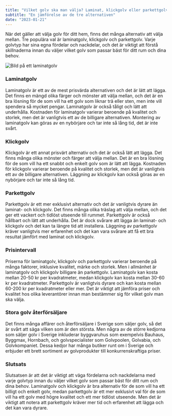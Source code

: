 ```yaml
---
title: "Vilket golv ska man välja? Laminat, klickgolv eller parkettgolv?"
subtitle: "En jämförelse av de tre alternativen"
date: "2023-01-21"
---
```


När det gäller att välja golv för ditt hem, finns det många alternativ att välja mellan. Tre populära val är laminatgolv, klickgolv och parkettgolv. Varje golvtyp har sina egna fördelar och nackdelar, och det är viktigt att förstå skillnaderna innan du väljer vilket golv som passar bäst för ditt rum och dina behov.

![Bild på ett laminatgolv](/images/lagga_klickgolv.jpg)



### Laminatgolv
Laminatgolv är ett av de mest prisvärda alternativen och det är lätt att lägga. Det finns en mängd olika färger och mönster att välja mellan, och det är en bra lösning för de som vill ha ett golv som liknar trä eller sten, men inte vill spendera så mycket pengar. Laminatgolv är också tåligt och lätt att underhålla. Kostnaden för laminatgolv varierar beroende på kvalitet och storlek, men det är vanligtvis ett av de billigare alternativen.  Montering av laminatgolv kan göras av en nybörjare och tar inte så lång tid,  det är inte svårt.

### Klickgolv
Klickgolv är ett annat prisvärt alternativ och det är också lätt att lägga. Det finns många olika mönster och färger att välja mellan. Det är en bra lösning för de som vill ha ett snabbt och enkelt golv som är lätt att lägga. Kostnaden för klickgolv varierar beroende på kvalitet och storlek, men det är vanligtvis ett av de billigare alternativen. Läggning av klickgolv kan också göras av en nybörjare och tar inte så lång tid.

### Parkettgolv
Parkettgolv är ett mer exklusivt alternativ och det är vanligtvis dyrare än laminat- och klickgolv. Det finns många olika träslag att välja mellan, och det ger ett vackert och tidlöst utseende till rummet. Parkettgolv är också hållbart och lätt att underhålla. Det är dock svårare att lägga än laminat- och klickgolv och det kan ta längre tid att installera. Läggning av parkettgolv kräver vanligtvis mer erfarenhet och det kan vara svårare att få ett bra resultat jämfört med laminat och klickgolv.

### Prisintervall
Priserna för laminatgolv, klickgolv och parkettgolv varierar beroende på många faktorer, inklusive kvalitet, märke och storlek. Men i allmänhet är laminatgolv och klickgolv billigare än parkettgolv. Laminatgolv kan kosta mellan 20-50 kr per kvadratmeter, medan klickgolv kan kosta mellan 30-60 kr per kvadratmeter. Parkettgolv är vanligtvis dyrare och kan kosta mellan 60-200 kr per kvadratmeter eller mer. Det är viktigt att jämföra priser och kvalitet hos olika leverantörer innan man bestämmer sig för vilket golv man ska välja.

### Stora golv återförsäljare
Det finns många affärer och återförsäljare i Sverige som säljer golv, så det är svårt att säga vilken som är den största. Men några av de större kedjorna som säljer golv i Sverige inkluderar byggvaruhus som exempelvis Bauhaus, Byggmax, Hornbach, och golvspecialister som Golvpoolen, Golvabia, och Golvkompaniet. Dessa kedjor har många butiker runt om i Sverige och erbjuder ett brett sortiment av golvprodukter till konkurrenskraftiga priser. 

### Slutsats
Slutsatsen är att det är viktigt att väga fördelarna och nackdelarna med varje golvtyp innan du väljer vilket golv som passar bäst för ditt rum och dina behov. Laminatgolv och klickgolv är bra alternativ för de som vill ha ett billigt och enkelt golv, medan parkettgolv är ett mer exklusivt val för de som vill ha ett golv med högre kvalitet och ett mer tidlöst utseende. Men det är viktigt att notera att parkettgolv kräver mer tid och erfarenhet att lägga och det kan vara dyrare.